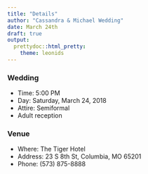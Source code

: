 ```yaml
---
title: "Details"
author: "Cassandra & Michael Wedding"
date: March 24th
draft: true
output:
  prettydoc::html_pretty:
    theme: leonids
---
```



### Wedding
- Time: 5:00 PM
- Day: Saturday, March 24, 2018
- Attire: Semiformal
- Adult reception

### Venue
- Where: The Tiger Hotel
- Address: 23 S 8th St, Columbia, MO 65201
- Phone: (573) 875-8888
